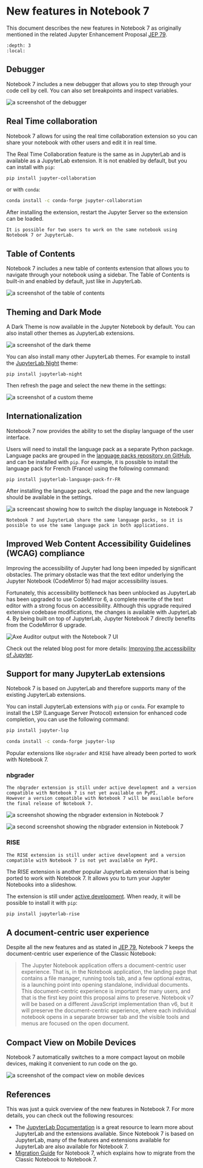# New features in Notebook 7

This document describes the new features in Notebook 7 as originally mentioned in the related Jupyter Enhancement Proposal [JEP 79][jep 79].

```{contents} Table of Contents
:depth: 3
:local:
```

## Debugger

Notebook 7 includes a new debugger that allows you to step through your code cell by cell. You can also set breakpoints and inspect variables.

![a screenshot of the debugger](https://user-images.githubusercontent.com/591645/195543524-e16647a1-a4e0-4832-929d-73d5a77ef001.png)

## Real Time collaboration

Notebook 7 allows for using the real time collaboration extension so you can share your notebook with other users and edit it in real time.

The Real Time Collaboration feature is the same as in JupyterLab and is available as a JupyterLab extension. It is not enabled by default, but you can install with `pip`:

```bash
pip install jupyter-collaboration
```

or with `conda`:

```bash
conda install -c conda-forge jupyter-collaboration
```

After installing the extension, restart the Jupyter Server so the extension can be loaded.

```{note}
It is possible for two users to work on the same notebook using Notebook 7 or JupyterLab.
```

## Table of Contents

Notebook 7 includes a new table of contents extension that allows you to navigate through your notebook using a sidebar. The Table of Contents is built-in and enabled by default, just like in JupyterLab.

![a screenshot of the table of contents](https://user-images.githubusercontent.com/591645/195544813-22e7dec9-846f-4aaa-913a-36a9ed908036.png)

## Theming and Dark Mode

A Dark Theme is now available in the Jupyter Notebook by default. You can also install other themes as JupyterLab extensions.

![a screenshot of the dark theme](https://user-images.githubusercontent.com/591645/229732821-3ab15024-e6d7-414d-94ca-246619da4b67.png)

You can also install many other JupyterLab themes. For example to install the [JupyterLab Night](https://github.com/martinRenou/jupyterlab-night) theme:

```shell
pip install jupyterlab-night
```

Then refresh the page and select the new theme in the settings:

![a screenshot of a custom theme](https://user-images.githubusercontent.com/591645/229733418-db0898b3-7e8c-4db5-98d6-2e9f813ab9e9.png)

## Internationalization

Notebook 7 now provides the ability to set the display language of the user interface.

Users will need to install the language pack as a separate Python package. Language packs are grouped in the [language packs repository on GitHub](https://github.com/jupyterlab/language-packs/), and can be installed with `pip`. For example, it is possible to install the language pack for French (France) using the following command:

```shell
pip install jupyterlab-language-pack-fr-FR
```

After installing the language pack, reload the page and the new language should be available in the settings.

![a screencast showing how to switch the display language in Notebook 7](https://user-images.githubusercontent.com/591645/229734057-e08a2020-58c1-4aa5-b30e-ebb83fcde12c.gif)

```{note}
Notebook 7 and JupyterLab share the same language packs, so it is possible to use the same language pack in both applications.
```

## Improved Web Content Accessibility Guidelines (WCAG) compliance

Improving the accessibility of Jupyter had long been impeded by significant obstacles. The primary obstacle was that the text editor underlying the Jupyter Notebook (CodeMirror 5) had major accessibility issues.

Fortunately, this accessibility bottleneck has been unblocked as JupyterLab has been upgraded to use CodeMirror 6, a complete rewrite of the text editor with a strong focus on accessibility. Although this upgrade required extensive codebase modifications, the changes is available with JupyterLab 4. By being built on top of JupyterLab, Jupyter Notebook 7 directly benefits from the CodeMirror 6 upgrade.

![Axe Auditor output with the Notebook 7 UI](https://user-images.githubusercontent.com/591645/229613525-764004bd-ac7a-4000-b694-a347709aa826.png)

Check out the related blog post for more details: [Improving the accessibility of Jupyter](https://blog.jupyter.org/improving-the-accessibility-of-jupyter-6c695db518d3).

## Support for many JupyterLab extensions

Notebook 7 is based on JupyterLab and therefore supports many of the existing JupyterLab extensions.

You can install JupyterLab extensions with `pip` or `conda`. For example to install the LSP (Language Server Protocol) extension for enhanced code completion, you can use the following command:

```bash
pip install jupyter-lsp
```

```bash
conda install -c conda-forge jupyter-lsp
```

Popular extensions like `nbgrader` and `RISE` have already been ported to work with Notebook 7.

### nbgrader

```{note}
The nbgrader extension is still under active development and a version compatible with Notebook 7 is not yet available on PyPI.
However a version compatible with Notebook 7 will be available before the final release of Notebook 7.
```

![a screenshot showing the nbgrader extension in Notebook 7](https://user-images.githubusercontent.com/32258950/196110653-6556c8d7-b169-4586-b1a1-66b3be05c790.png)

![a second screenshot showing the nbgrader extension in Notebook 7](https://user-images.githubusercontent.com/32258950/196110825-7e3b9237-1064-42be-a629-15a5510a3aee.png)


### RISE

```{warning}
The RISE extension is still under active development and a version compatible with Notebook 7 is not yet available on PyPI.
```

The RISE extension is another popular JupyterLab extension that is being ported to work with Notebook 7. It allows you to turn your Jupyter Notebooks into a slideshow.

The extension is still under [active development](https://github.com/jupyterlab-contrib/rise). When ready, it will be possible to install it with `pip`:

```bash
pip install jupyterlab-rise
```

## A document-centric user experience

Despite all the new features and as stated in [JEP 79][jep 79], Notebook 7 keeps the document-centric user experience of the Classic Notebook:

> The Jupyter Notebook application offers a document-centric user experience. That is, in the Notebook application, the landing page that contains a file manager, running tools tab, and a few optional extras, is a launching point into opening standalone, individual documents. This document-centric experience is important for many users, and that is the first key point this proposal aims to preserve. Notebook v7 will be based on a different JavaScript implementation than v6, but it will preserve the document-centric experience, where each individual notebook opens in a separate browser tab and the visible tools and menus are focused on the open document.

[jep 79]: https://jupyter.org/enhancement-proposals/79-notebook-v7/notebook-v7.html

## Compact View on Mobile Devices

Notebook 7 automatically switches to a more compact layout on mobile devices, making it convenient to run code on the go.

![a screenshot of the compact view on mobile devices](https://user-images.githubusercontent.com/591645/101995448-2793f380-3cca-11eb-8971-067dd068ccbe.gif)

## References

This was just a quick overview of the new features in Notebook 7. For more details, you can check out the following resources:

- The [JupyterLab Documentation](https://jupyterlab.readthedocs.io/en/latest/) is a great resource to learn more about JupyterLab and the extensions available. Since Notebook 7 is based on JupyterLab, many of the features and extensions available for JupyterLab are also available for Notebook 7.
- [Migration Guide](./migrating.md) for Notebook 7, which explains how to migrate from the Classic Notebook to Notebook 7.
